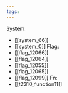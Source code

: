 ```yaml
---
tags:
---
```

System:
- [[system_66]]
- [[system_0]]
Flag:
- [[flag_12066]]
- [[flag_12064]]
- [[flag_12055]]
- [[flag_12065]]
- [[flag_12099]]
Fn:
- [[t2310_function11]]
